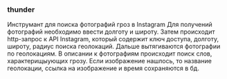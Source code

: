 ### thunder
Инструмант для поиска фотографий гроз в Instagram
Для получений фотографий необходимо ввести долготу и широту. Затем происходит http-запрос к API Instagram, который содержит ключ доступа,
долготу, широту, радиус поиска геолокаций. Дальше вытягиваются фотографии по геолокациям. В описании к фотографиям происходит поиск слов, 
характерищыующих грозу. Если изображение нашлось, то название геолокации, ссылка на изображение и время сохраняются в бд. 
